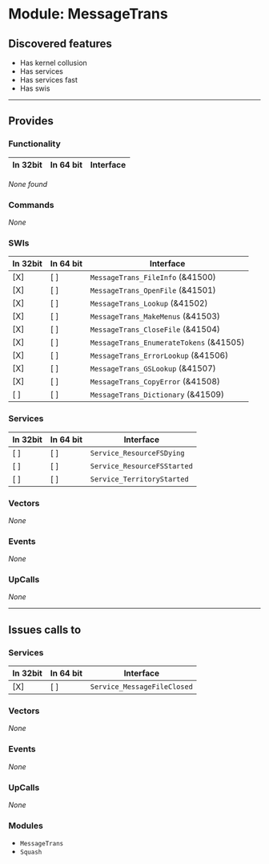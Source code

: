 # Module: MessageTrans

## Discovered features


* Has kernel collusion
* Has services
* Has services fast
* Has swis

---

## Provides

### Functionality

| In 32bit | In 64 bit | Interface |
|----------|-----------|-----------|

*None found*

### Commands


*None*


### SWIs


| In 32bit | In 64 bit | Interface |
|----------|-----------|-----------|
| [X]      | [ ]       | `MessageTrans_FileInfo` (&41500) |
| [X]      | [ ]       | `MessageTrans_OpenFile` (&41501) |
| [X]      | [ ]       | `MessageTrans_Lookup` (&41502) |
| [X]      | [ ]       | `MessageTrans_MakeMenus` (&41503) |
| [X]      | [ ]       | `MessageTrans_CloseFile` (&41504) |
| [X]      | [ ]       | `MessageTrans_EnumerateTokens` (&41505) |
| [X]      | [ ]       | `MessageTrans_ErrorLookup` (&41506) |
| [X]      | [ ]       | `MessageTrans_GSLookup` (&41507) |
| [X]      | [ ]       | `MessageTrans_CopyError` (&41508) |
| [ ]      | [ ]       | `MessageTrans_Dictionary` (&41509) |


### Services


| In 32bit | In 64 bit | Interface |
|----------|-----------|-----------|
| [ ]      | [ ]       | `Service_ResourceFSDying` |
| [ ]      | [ ]       | `Service_ResourceFSStarted` |
| [ ]      | [ ]       | `Service_TerritoryStarted` |


### Vectors


*None*


### Events


*None*


### UpCalls


*None*


---

## Issues calls to

### Services


| In 32bit | In 64 bit | Interface |
|----------|-----------|-----------|
| [X]      | [ ]       | `Service_MessageFileClosed` |


### Vectors


*None*


### Events


*None*


### UpCalls


*None*


### Modules


* `MessageTrans`
* `Squash`


